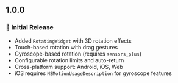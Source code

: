 ## 1.0.0

### 🎉 Initial Release

* Added `RotatingWidget` with 3D rotation effects
* Touch-based rotation with drag gestures
* Gyroscope-based rotation (requires `sensors_plus`)
* Configurable rotation limits and auto-return
* Cross-platform support: Android, iOS, Web
* iOS requires `NSMotionUsageDescription` for gyroscope features
